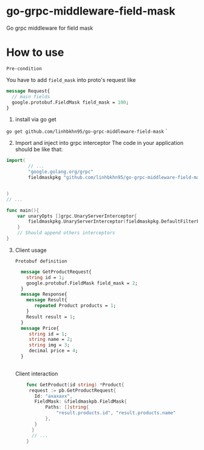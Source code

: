 # go-grpc-middleware-field-mask
Go grpc middleware for field mask

# How to use
`Pre-condition`

You have to add `field_mask` into proto's request like
``` Protobuf
message Request{
  // main fields
  google.protobuf.FieldMask field_mask = 100;
}

```
1. install via go get 

 `go get github.com/linhbkhn95/go-grpc-middleware-field-mask`
`

2. Import and inject into grpc interceptor
The code in your application should be like that:
``` Go
import(
        // ...
        "google.golang.org/grpc"
    	fieldmaskpkg "github.com/linhbkhn95/go-grpc-middleware-field-mask"


)
// ...

func main(){
    var unaryOpts []grpc.UnaryServerInterceptor{
		fieldmaskpkg.UnaryServerInterceptor(fieldmaskpkg.DefaultFilterFunc),
    }
    // Should append others interceptors
}
```
3. Client usage
   	
	 `Protobuf definition`
	 ```Protobuf
	   message GetProductRequest{
	     string id = 1;
	     google.protobuf.FieldMask field_mask = 2;
	   }
	   message Response{
	     message Result{
	        repeated Product products = 1;
	     }
	     Result result = 1;
	   }
	   message Price{
	      string id = 1;
	      string name = 2;
	      string img = 3;
	      decimal price = 4;
	   }
	   
 	```

	Client interaction

	 ``` Go
         func GetProduct(id string) *Product{
		  request := pb.GetProductRequest{
			Id: "axaxaxx",
			FieldMask: &fieldmaskpb.FieldMask{
				Paths: []string{
					"result.products.id", "result.products.name"
				},
			}
		   }
           // ...
         }
	 ```
